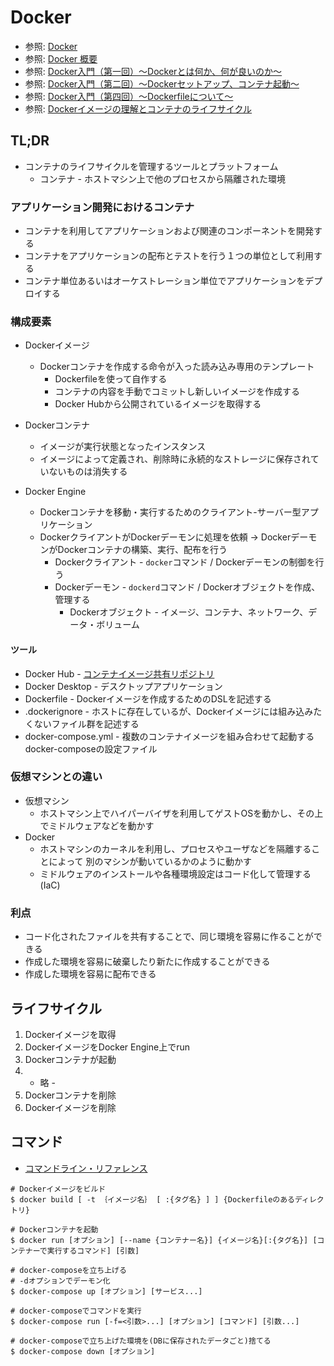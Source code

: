 # Docker
- 参照: [Docker](https://www.docker.com/)
- 参照: [Docker 概要](https://docs.docker.jp/get-started/overview.html)
- 参照: [Docker入門（第一回）～Dockerとは何か、何が良いのか～](https://knowledge.sakura.ad.jp/13265/)
- 参照: [Docker入門（第二回）～Dockerセットアップ、コンテナ起動～](https://knowledge.sakura.ad.jp/13795/)
- 参照: [Docker入門（第四回）～Dockerfileについて～](https://knowledge.sakura.ad.jp/15253/)
- 参照: [Dockerイメージの理解とコンテナのライフサイクル](https://www.slideshare.net/zembutsu/docker-images-containers-and-lifecycle)

## TL;DR
- コンテナのライフサイクルを管理するツールとプラットフォーム
  - コンテナ - ホストマシン上で他のプロセスから隔離された環境

### アプリケーション開発におけるコンテナ
- コンテナを利用してアプリケーションおよび関連のコンポーネントを開発する
- コンテナをアプリケーションの配布とテストを行う１つの単位として利用する
- コンテナ単位あるいはオーケストレーション単位でアプリケーションをデプロイする

### 構成要素
- Dockerイメージ
  - Dockerコンテナを作成する命令が入った読み込み専用のテンプレート
    - Dockerfileを使って自作する
    - コンテナの内容を手動でコミットし新しいイメージを作成する
    - Docker Hubから公開されているイメージを取得する

- Dockerコンテナ
  - イメージが実行状態となったインスタンス
  - イメージによって定義され、削除時に永続的なストレージに保存されていないものは消失する

- Docker Engine
  - Dockerコンテナを移動・実行するためのクライアント-サーバー型アプリケーション
  - DockerクライアントがDockerデーモンに処理を依頼
    -> DockerデーモンがDockerコンテナの構築、実行、配布を行う
    - Dockerクライアント - `docker`コマンド / Dockerデーモンの制御を行う
    - Dockerデーモン     - `dockerd`コマンド / Dockerオブジェクトを作成、管理する
      - Dockerオブジェクト - イメージ、コンテナ、ネットワーク、データ・ボリューム

#### ツール
- Docker Hub         - [コンテナイメージ共有リポジトリ](https://www.docker.com/products/docker-hub)
- Docker Desktop     - デスクトップアプリケーション
- Dockerfile         - Dockerイメージを作成するためのDSLを記述する
- .dockerignore      - ホストに存在しているが、Dockerイメージには組み込みたくないファイル群を記述する
- docker-compose.yml - 複数のコンテナイメージを組み合わせて起動するdocker-composeの設定ファイル

### 仮想マシンとの違い
- 仮想マシン
  - ホストマシン上でハイパーバイザを利用してゲストOSを動かし、その上でミドルウェアなどを動かす
- Docker
  - ホストマシンのカーネルを利用し、プロセスやユーザなどを隔離することによって
    別のマシンが動いているかのように動かす
  - ミドルウェアのインストールや各種環境設定はコード化して管理する(IaC)

### 利点
- コード化されたファイルを共有することで、同じ環境を容易に作ることができる
- 作成した環境を容易に破棄したり新たに作成することができる
- 作成した環境を容易に配布できる

## ライフサイクル
1. Dockerイメージを取得
2. DockerイメージをDocker Engine上でrun
3. Dockerコンテナが起動
4. - 略 -
5. Dockerコンテナを削除
6. Dockerイメージを削除

## コマンド
- [コマンドライン・リファレンス](https://docs.docker.jp/compose/reference/toc.html)
```
# Dockerイメージをビルド
$ docker build [ -t ｛イメージ名｝ [ :{タグ名} ] ] {Dockerfileのあるディレクトリ}

# Dockerコンテナを起動
$ docker run [オプション] [--name {コンテナー名}] {イメージ名}[:{タグ名}] [コンテナーで実行するコマンド] [引数]

# docker-composeを立ち上げる
# -dオプションでデーモン化
$ docker-compose up [オプション] [サービス...]

# docker-composeでコマンドを実行
$ docker-compose run [-f=<引数>...] [オプション] [コマンド] [引数...]

# docker-composeで立ち上げた環境を(DBに保存されたデータごと)捨てる
$ docker-compose down [オプション]
```
